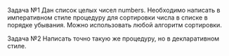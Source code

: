 Задача №1
Дан список целых чисел numbers. Необходимо написать в императивном стиле процедуру для сортировки числа в списке в порядке убывания. Можно использовать любой алгоритм сортировки.


Задача №2
Написать точно такую же процедуру, но в декларативном стиле.

     